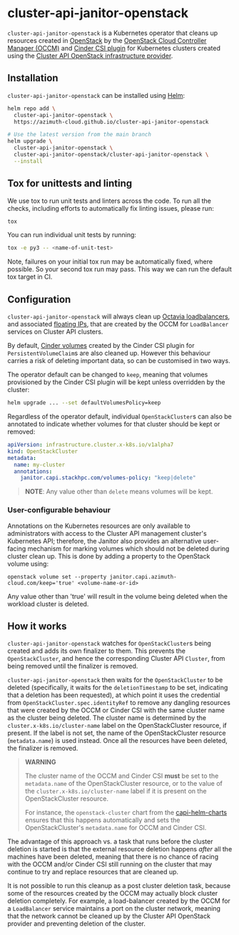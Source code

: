 # cluster-api-janitor-openstack

`cluster-api-janitor-openstack` is a Kubernetes operator that cleans up resources
created in [OpenStack](https://www.openstack.org/) by the
[OpenStack Cloud Controller Manager (OCCM)](https://github.com/kubernetes/cloud-provider-openstack/blob/master/docs/openstack-cloud-controller-manager/using-openstack-cloud-controller-manager.md)
and
[Cinder CSI plugin](https://github.com/kubernetes/cloud-provider-openstack/blob/master/docs/cinder-csi-plugin/using-cinder-csi-plugin.md)
for Kubernetes clusters created using the
[Cluster API OpenStack infrastructure provider](https://github.com/kubernetes-sigs/cluster-api-provider-openstack).

## Installation

`cluster-api-janitor-openstack` can be installed using [Helm](https://helm.sh):

```sh
helm repo add \
  cluster-api-janitor-openstack \
  https://azimuth-cloud.github.io/cluster-api-janitor-openstack

# Use the latest version from the main branch
helm upgrade \
  cluster-api-janitor-openstack \
  cluster-api-janitor-openstack/cluster-api-janitor-openstack \
  --install
```

## Tox for unittests and linting

We use tox to run unit tests and linters across the code.
To run all the checks, including efforts to automatically
fix linting issues, please run:

```sh
tox
```

You can run individual unit tests by running:

```sh
tox -e py3 -- <name-of-unit-test>
```

Note, failures on your initial tox run may be automatically
fixed, where possible. So your second tox run may pass.
This way we can run the default tox target in CI.

## Configuration

`cluster-api-janitor-openstack` will always clean up
[Octavia loadbalancers](https://docs.openstack.org/octavia/latest/), and associated
[floating IPs](https://docs.openstack.org/neutron/latest/), that are created by
the OCCM for `LoadBalancer` services on Cluster API clusters.

By default, [Cinder volumes](https://docs.openstack.org/cinder/latest/) created by the
Cinder CSI plugin for `PersistentVolumeClaim`s are also cleaned up. However this behaviour
carries a risk of deleting important data, so can be customised in two ways.

The operator default can be changed to `keep`, meaning that volumes provisioned by the
Cinder CSI plugin will be kept unless overridden by the cluster:

```sh
helm upgrade ... --set defaultVolumesPolicy=keep
```

Regardless of the operator default, individual `OpenStackCluster`s can also be annotated
to indicate whether volumes for that cluster should be kept or removed:

```yaml
apiVersion: infrastructure.cluster.x-k8s.io/v1alpha7
kind: OpenStackCluster
metadata:
  name: my-cluster
  annotations:
    janitor.capi.stackhpc.com/volumes-policy: "keep|delete"
```

> **NOTE**: Any value other than `delete` means volumes will be kept.

### User-configurable behaviour

Annotations on the Kubernetes resources are only available to administrators with
access to the Cluster API management cluster's Kubernetes API; therefore, the Janitor
also provides an alternative user-facing mechanism for marking volumes which should
not be deleted during cluster clean up. This is done by adding a property to the
OpenStack volume using:

```
openstack volume set --property janitor.capi.azimuth-cloud.com/keep='true' <volume-name-or-id>
```

Any value other than 'true' will result in the volume being deleted when the workload
cluster is deleted.

## How it works

`cluster-api-janitor-openstack` watches for `OpenStackCluster`s being created and adds its
own finalizer to them. This prevents the `OpenStackCluster`, and hence the corresponding
Cluster API `Cluster`, from being removed until the finalizer is removed.

`cluster-api-janitor-openstack` then waits for the `OpenStackCluster` to be deleted
(specifically, it waits for the `deletionTimestamp` to be set, indicating that a deletion
has been requested), at which point it uses the credential from
`OpenStackCluster.spec.identityRef` to remove any dangling resources that were created by
the OCCM or Cinder CSI with the same cluster name as the cluster being deleted.
The cluster name is determined by the `cluster.x-k8s.io/cluster-name` label on the
OpenStackCluster resource, if present.
If the label is not set, the name of the OpenStackCluster resource (`metadata.name`) is
used instead.
Once all the resources have been deleted, the finalizer is removed.

> **WARNING**
>
> The cluster name of the OCCM and Cinder CSI **must** be set to the `metadata.name`
> of the OpenStackCluster resource, or to the value of the `cluster.x-k8s.io/cluster-name`
> label if it is present on the OpenStackCluster resource.
>
> For instance, the `openstack-cluster` chart from the
> [capi-helm-charts](https://github.com/azimuth-cloud/capi-helm-charts) ensures that this happens
> automatically and sets the OpenStackCluster's `metadata.name` for OCCM and Cinder CSI.

The advantage of this approach vs. a task that runs before the cluster deletion is started
is that the external resource deletion happens _after_ all the machines have been deleted,
meaning that there is no chance of racing with the OCCM and/or Cinder CSI still running on
the cluster that may continue to try and replace resources that are cleaned up.

It is not possible to run this cleanup as a post cluster deletion task, because some of the
resources created by the OCCM may actually block cluster deletion completely. For example,
a load-balancer created by the OCCM for a `LoadBalancer` service maintains a port on the cluster
network, meaning that the network cannot be cleaned up by the Cluster API OpenStack provider
and preventing deletion of the cluster.
